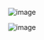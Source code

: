 ![image](https://github.com/user-attachments/assets/ea2badcd-bc2f-4915-9c0b-15e207e7eec0)



![image](https://github.com/user-attachments/assets/5950c296-b26b-4ee1-a3dd-5362f7bf78fe)

